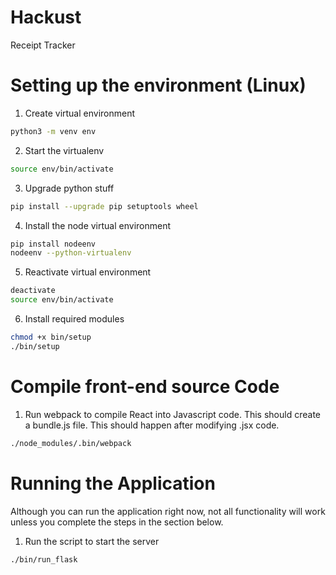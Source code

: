 # Hackust
Receipt Tracker

# Setting up the environment (Linux)
1. Create virtual environment
```bash
python3 -m venv env
``` 
2. Start the virtualenv
```bash
source env/bin/activate
```
3. Upgrade python stuff
```bash
pip install --upgrade pip setuptools wheel
```
4. Install the node virtual environment
```bash
pip install nodeenv
nodeenv --python-virtualenv
```
5. Reactivate virtual environment
```bash
deactivate
source env/bin/activate
```
6. Install required modules 
```bash
chmod +x bin/setup
./bin/setup
```

# Compile front-end source Code
1. Run webpack to compile React into Javascript code. This should create a bundle.js file.
This should happen after modifying .jsx code.
```bash
./node_modules/.bin/webpack
```


# Running the Application
Although you can run the application right now, not all functionality will work unless you 
complete the steps in the section below.

1. Run the script to start the server
```bash
./bin/run_flask
```
